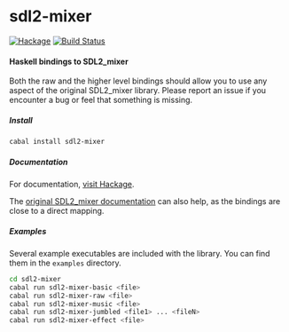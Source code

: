 # sdl2-mixer

[![Hackage](https://img.shields.io/hackage/v/sdl2-mixer.svg)](https://hackage.haskell.org/package/sdl2-mixer)
[![Build Status](https://travis-ci.org/sbidin/sdl2-mixer.svg?branch=master)](https://travis-ci.org/sbidin/sdl2-mixer)

#### Haskell bindings to SDL2_mixer

Both the raw and the higher level bindings should allow you to use any aspect
of the original SDL2_mixer library. Please report an issue if you encounter a
bug or feel that something is missing.

##### Install

```bash
cabal install sdl2-mixer
```

##### Documentation

For documentation, [visit Hackage](https://hackage.haskell.org/package/sdl2-mixer).

The
[original SDL2_mixer documentation](http://www.libsdl.org/projects/SDL_mixer/docs/SDL_mixer.html)
can also help, as the bindings are close to a direct mapping.

##### Examples

Several example executables are included with the library. You can find them in
the `examples` directory.

```bash
cd sdl2-mixer
cabal run sdl2-mixer-basic <file>
cabal run sdl2-mixer-raw <file>
cabal run sdl2-mixer-music <file>
cabal run sdl2-mixer-jumbled <file1> ... <fileN>
cabal run sdl2-mixer-effect <file>
```
